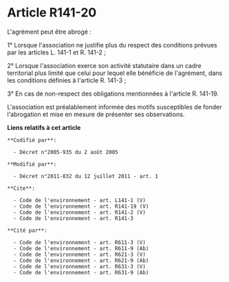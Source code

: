 # Article R141-20

L'agrément peut être abrogé : 

1° Lorsque l'association ne justifie plus du respect des conditions prévues par les articles L. 141-1 et R. 141-2 ; 

2° Lorsque l'association exerce son activité statutaire dans un cadre territorial plus limité que celui pour lequel elle
bénéficie de l'agrément, dans les conditions définies à l'article R. 141-3 ; 

3° En cas de non-respect des obligations mentionnées à l'article R. 141-19.

L'association est préalablement informée des motifs susceptibles de fonder l'abrogation et mise en mesure de présenter ses
observations.

**Liens relatifs à cet article**

	**Codifié par**:

	  - Décret n°2005-935 du 2 août 2005

	**Modifié par**:

	  - Décret n°2011-832 du 12 juillet 2011 - art. 1

	**Cite**:

	  - Code de l'environnement - art. L141-1 (V)
	  - Code de l'environnement - art. R141-19 (V)
	  - Code de l'environnement - art. R141-2 (V)
	  - Code de l'environnement - art. R141-3

	**Cité par**:

	  - Code de l'environnement - art. R611-3 (V)
	  - Code de l'environnement - art. R611-9 (Ab)
	  - Code de l'environnement - art. R621-3 (V)
	  - Code de l'environnement - art. R621-9 (Ab)
	  - Code de l'environnement - art. R631-3 (V)
	  - Code de l'environnement - art. R631-9 (Ab)
